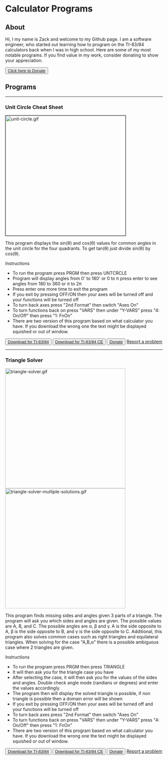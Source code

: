 # Calculator Programs

## About

Hi, I my name is Zack and welcome to my Github page. I am a software engineer, who started out learning how to program on the TI-83/84 calculators back when I was in high school. Here are some of my most notable programs. If you find value in my work, consider donating to show your appreciation.

<button name="button"><a href="https://ko-fi.com/doboy">Click here to Donate</a></button>

## Programs

------

### Unit Circle Cheat Sheet

<img style="border: 1px solid black" alt="unit-circle.gif" src="/calculator-programs/resources/unit-circle/screenshots/unit-circle.gif" width="384"/>

This program displays the sin(θ) and cos(θ) values for common angles in the unit circle for the four quadrants. To get tan(θ) just divide sin(θ) by cos(θ).

Instructions
* To run the program press PRGM then press UNTCRCLE
* Program will display angles from 0' to 180' or 0 to π press enter to see angles from 180 to 360 or π to 2π
* Press enter one more time to exit the program
* If you exit by pressing OFF/ON then your axes will be turned off and your functions will be turned off
* To turn back axes press "2nd Format" then switch "Axes On"
* To turn functions back on press "VARS" then under "Y-VARS" press "4: On/Off" then press "1: FnOn"
* There are two version of this program based on what calculator you have. If you download the wrong one the text might be displayed squished or out of window.

<button name="button"><a href="/calculator-programs/resources/triangle/source/unit-circle.8xp">Download for TI-83/84</a></button>
<button name="button"><a href="/calculator-programs/resources/triangle/source/unit-circle.ce.8xp">Download for TI-83/84 CE</a></button>
<button name="button"><a href="https://ko-fi.com/doboy">Donate</a></button>
<a href="https://docs.google.com/forms/d/e/1FAIpQLScgwDb1rQaONeA-CpU262AejZxel2nLh_u6gkYqZlEdTcJm0w/viewform?usp=sf_link">Report a problem</a>

------

### Triangle Solver

<img alt="triangle-solver.gif" src="/calculator-programs/resources/triangle/screenshots/triangle.gif" width="384"/>
<img alt="triangle-solver-multiple-solutions.gif" src="/calculator-programs/resources/triangle/screenshots/triangle-multiple-solutions.gif" width="384"/>

This program finds missing sides and angles given 3 parts of a triangle. The program will ask you which sides and angles are given. The possible values are A, B, and C. The possible angles are α, β and γ. A is the side opposite to A, β is the side opposite to B, and γ is the side opposite to C. Additional, this program also solves common cases such as right triangles and equilateral triangles. When solving for the case "A,B,α" there is a possible ambiguous case where 2 triangles are given.

Instructions
* To run the program press PRGM then press TRIANGLE
* It will then ask you for the triangle case you have
* After selecting the case, it will then ask you for the values of the sides and angles. Double check angle mode (randians or degrees) and enter the values accordingly.
* The program then will display the solved triangle is possible, if non triangle is possible then a domain error will be shown
* If you exit by pressing OFF/ON then your axes will be turned off and your functions will be turned off
* To turn back axes press "2nd Format" then switch "Axes On"
* To turn functions back on press "VARS" then under "Y-VARS" press "4: On/Off" then press "1: FnOn"
* There are two version of this program based on what calculator you have. If you download the wrong one the text might be displayed squished or out of window.

<button name="button"><a href="/calculator-programs/resources/triangle/source/triangle.8xp">Download for TI-83/84</a></button>
<button name="button"><a href="/calculator-programs/resources/triangle/source/triangle.ce.8xp">Download for TI-83/84 CE</a></button>
<button name="button"><a href="https://ko-fi.com/doboy">Donate</a></button>
<a href="https://docs.google.com/forms/d/e/1FAIpQLScgwDb1rQaONeA-CpU262AejZxel2nLh_u6gkYqZlEdTcJm0w/viewform?usp=sf_link">Report a problem</a>
